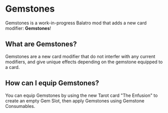 # Gemstones
Gemstones is a work-in-progress Balatro mod that adds a new card modifier: **Gemstones**!

## What are Gemstones?
Gemstones are a new card modifier that do not interfer with any current modifiers, and give unique effects depending on the gemstone equipped to a card. 

## How can I equip Gemstones?
You can equip Gemstones by using the new Tarot card "The Enfusion" to create an empty Gem Slot, then apply Gemstones using Gemstone Consumables.
